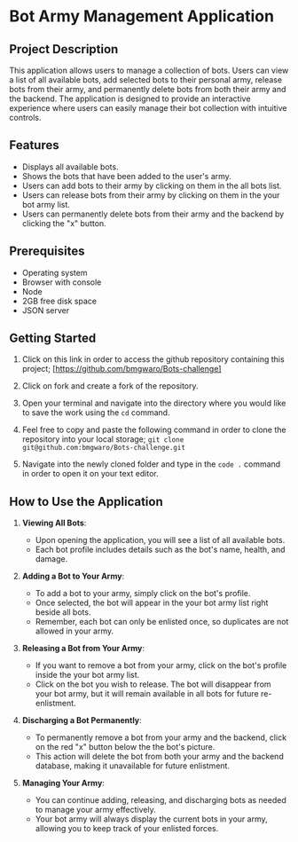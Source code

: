 # Bot Army Management Application

## Project Description

This application allows users to manage a collection of bots. Users can view a list of all available bots, add selected bots to their personal army, release bots from their army, and permanently delete bots from both their army and the backend. The application is designed to provide an interactive experience where users can easily manage their bot collection with intuitive controls.

## Features

- Displays all available bots.
- Shows the bots that have been added to the user's army.
- Users can add bots to their army by clicking on them in the all bots list.
- Users can release bots from their army by clicking on them in the your bot army list.
- Users can permanently delete bots from their army and the backend by clicking the "x" button.

## Prerequisites
- Operating system
- Browser with console
- Node 
- 2GB free disk space
- JSON server

## Getting Started
1. Click on this link in order to access the github repository containing this project;
[https://github.com/bmgwaro/Bots-challenge]

2. Click on fork and create a fork of the repository. 

3. Open your terminal and navigate into the directory where you would like to save the work using the `cd` command.

4. Feel free to copy and paste the following command in order to clone the repository into your local storage; 
`git clone git@github.com:bmgwaro/Bots-challenge.git`

5. Navigate into the newly cloned folder and type in the `code .` command in order to open it on your text editor.

## How to Use the Application

1. **Viewing All Bots**:
   - Upon opening the application, you will see a list of all available bots.
   - Each bot profile includes details such as the bot's name, health, and damage.

2. **Adding a Bot to Your Army**:
   - To add a bot to your army, simply click on the bot's profile.
   - Once selected, the bot will appear in the your bot army list right beside all bots.
   - Remember, each bot can only be enlisted once, so duplicates are not allowed in your army.

3. **Releasing a Bot from Your Army**:
   - If you want to remove a bot from your army, click on the bot's profile inside the your bot army list.
   - Click on the bot you wish to release. The bot will disappear from your bot army, but it will remain available in all bots for future re-enlistment.

4. **Discharging a Bot Permanently**:
   - To permanently remove a bot from your army and the backend, click on the red "x" button below the the bot's picture.
   - This action will delete the bot from both your army and the backend database, making it unavailable for future enlistment.

5. **Managing Your Army**:
   - You can continue adding, releasing, and discharging bots as needed to manage your army effectively.
   - Your bot army will always display the current bots in your army, allowing you to keep track of your enlisted forces.
